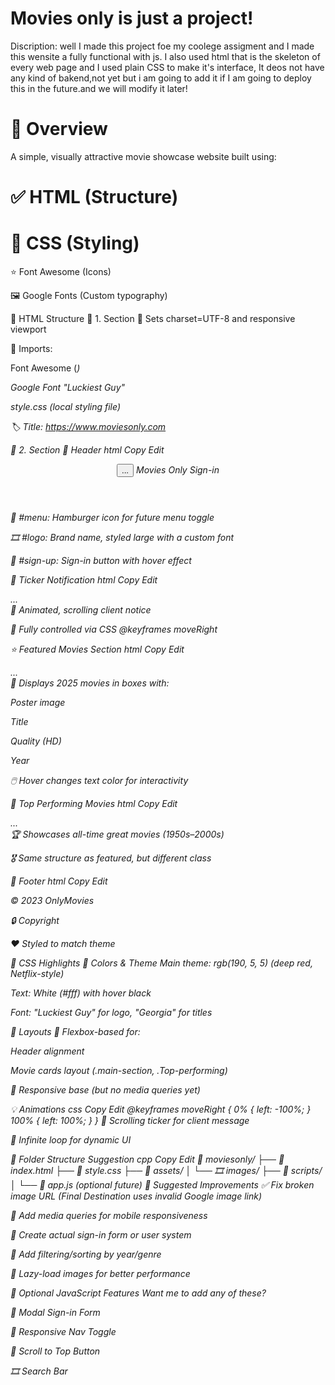 # Movies only is just a project!
Discription: well I made this project foe my coolege assigment and I made this wensite a fully functional with js. I also used html that is the skeleton of every web page
and I used plain CSS to make it's interface, It deos not have any kind of bakend,not yet but i am  going to add it if I am going to deploy this in the future.and we will modify it later!

# 📄 Overview
A simple, visually attractive movie showcase website built using:

# ✅ HTML (Structure)

# 🎨 CSS (Styling)

⭐ Font Awesome (Icons)

🖼️ Google Fonts (Custom typography)

🧱 HTML Structure
📌 1. <head> Section
🔡 Sets charset=UTF-8 and responsive viewport

🎨 Imports:

Font Awesome (<i class="fa">)

Google Font "Luckiest Guy"

style.css (local styling file)

🏷️ Title: https://www.moviesonly.com

📌 2. <body> Section
🧭 Header
html
Copy
Edit
<header>
  <button id="menu">...</button>
  <a id="logo">Movies Only</a>
  <a id="sign-up">Sign-in</a>
</header>
🍔 #menu: Hamburger icon for future menu toggle

🎞️ #logo: Brand name, styled large with a custom font

👤 #sign-up: Sign-in button with hover effect

📰 Ticker Notification
html
Copy
Edit
<div class="ticker-wrapper">
  <div class="ticker">...</div>
</div>
📢 Animated, scrolling client notice

🛑 Fully controlled via CSS @keyframes moveRight

⭐ Featured Movies Section
html
Copy
Edit
<article class="main-section">
  <a class="featured"> ... </a>
</article>
🎥 Displays 2025 movies in boxes with:

Poster image

Title

Quality (HD)

Year

🖱️ Hover changes text color for interactivity

🚀 Top Performing Movies
html
Copy
Edit
<article class="Top-performing">
  <a class="Top"> ... </a>
</article>
🏆 Showcases all-time great movies (1950s–2000s)

🎖️ Same structure as featured, but different class

🧾 Footer
html
Copy
Edit
<footer class="footer">
  <p>&copy; 2023 OnlyMovies</p>
</footer>
🔒 Copyright

❤️ Styled to match theme

🎨 CSS Highlights
🎨 Colors & Theme
Main theme: rgb(190, 5, 5) (deep red, Netflix-style)

Text: White (#fff) with hover black

Font: "Luckiest Guy" for logo, "Georgia" for titles

💠 Layouts
🎯 Flexbox-based for:

Header alignment

Movie cards layout (.main-section, .Top-performing)

🧱 Responsive base (but no media queries yet)

💡 Animations
css
Copy
Edit
@keyframes moveRight {
  0% { left: -100%; }
  100% { left: 100%; }
}
🏃 Scrolling ticker for client message

🔄 Infinite loop for dynamic UI

📂 Folder Structure Suggestion
cpp
Copy
Edit
📁 moviesonly/
├── 📄 index.html
├── 📄 style.css
├── 📁 assets/
│   └── 🎞️ images/
├── 📁 scripts/
│   └── 📜 app.js (optional future)
🔧 Suggested Improvements
✅ Fix broken image URL (Final Destination uses invalid Google image link)

📱 Add media queries for mobile responsiveness

🔐 Create actual sign-in form or user system

🧠 Add filtering/sorting by year/genre

🚀 Lazy-load images for better performance

💬 Optional JavaScript Features
Want me to add any of these?

🔐 Modal Sign-in Form

📱 Responsive Nav Toggle

🎯 Scroll to Top Button

🎞️ Search Bar


